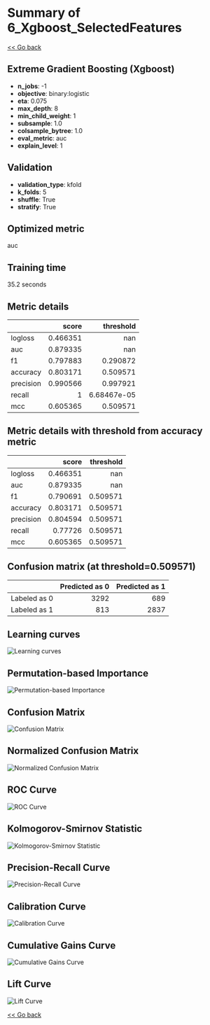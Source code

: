 # Summary of 6_Xgboost_SelectedFeatures

[<< Go back](../README.md)


## Extreme Gradient Boosting (Xgboost)
- **n_jobs**: -1
- **objective**: binary:logistic
- **eta**: 0.075
- **max_depth**: 8
- **min_child_weight**: 1
- **subsample**: 1.0
- **colsample_bytree**: 1.0
- **eval_metric**: auc
- **explain_level**: 1

## Validation
 - **validation_type**: kfold
 - **k_folds**: 5
 - **shuffle**: True
 - **stratify**: True

## Optimized metric
auc

## Training time

35.2 seconds

## Metric details
|           |    score |     threshold |
|:----------|---------:|--------------:|
| logloss   | 0.466351 | nan           |
| auc       | 0.879335 | nan           |
| f1        | 0.797883 |   0.290872    |
| accuracy  | 0.803171 |   0.509571    |
| precision | 0.990566 |   0.997921    |
| recall    | 1        |   6.68467e-05 |
| mcc       | 0.605365 |   0.509571    |


## Metric details with threshold from accuracy metric
|           |    score |   threshold |
|:----------|---------:|------------:|
| logloss   | 0.466351 |  nan        |
| auc       | 0.879335 |  nan        |
| f1        | 0.790691 |    0.509571 |
| accuracy  | 0.803171 |    0.509571 |
| precision | 0.804594 |    0.509571 |
| recall    | 0.77726  |    0.509571 |
| mcc       | 0.605365 |    0.509571 |


## Confusion matrix (at threshold=0.509571)
|              |   Predicted as 0 |   Predicted as 1 |
|:-------------|-----------------:|-----------------:|
| Labeled as 0 |             3292 |              689 |
| Labeled as 1 |              813 |             2837 |

## Learning curves
![Learning curves](learning_curves.png)

## Permutation-based Importance
![Permutation-based Importance](permutation_importance.png)
## Confusion Matrix

![Confusion Matrix](confusion_matrix.png)


## Normalized Confusion Matrix

![Normalized Confusion Matrix](confusion_matrix_normalized.png)


## ROC Curve

![ROC Curve](roc_curve.png)


## Kolmogorov-Smirnov Statistic

![Kolmogorov-Smirnov Statistic](ks_statistic.png)


## Precision-Recall Curve

![Precision-Recall Curve](precision_recall_curve.png)


## Calibration Curve

![Calibration Curve](calibration_curve_curve.png)


## Cumulative Gains Curve

![Cumulative Gains Curve](cumulative_gains_curve.png)


## Lift Curve

![Lift Curve](lift_curve.png)



[<< Go back](../README.md)
